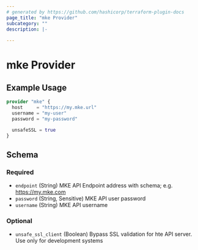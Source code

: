 ```yaml
---
# generated by https://github.com/hashicorp/terraform-plugin-docs
page_title: "mke Provider"
subcategory: ""
description: |-
  
---
```


# mke Provider



## Example Usage

```terraform
provider "mke" {
  host     = "https://my.mke.url"
  username = "my-user"
  password = "my-password"

  unsafeSSL = true
}
```

<!-- schema generated by tfplugindocs -->
## Schema

### Required

- `endpoint` (String) MKE API Endpoint address with schema; e.g. https://my.mke.com
- `password` (String, Sensitive) MKE API user password
- `username` (String) MKE API username

### Optional

- `unsafe_ssl_client` (Boolean) Bypass SSL validation for hte API server. Use only for development systems
